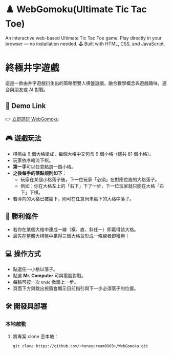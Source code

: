# ♟️ WebGomoku(Ultimate Tic Tac Toe)
An interactive web-based Ultimate Tic Tac Toe game. 
Play directly in your browser — no installation needed. 
🕹️ Built with HTML, CSS, and JavaScript.

# 終極井字遊戲

這是一款由井字遊戲衍生出的策略型雙人棋盤遊戲，融合數學概念與遊戲趣味，適合與朋友或 AI 對戰。

## 🔗 Demo Link

👉 [立即遊玩 WebGomoku](https://<honeycream0903>.github.io/WebGomoku/main.html)

## 🎮 遊戲玩法

- 棋盤由 9 個大格組成，每個大格中又包含 9 個小格（總共 81 個小格）。
- 玩家依序輪流下棋。
- **第一手**可以任意點選一個小格。
- **之後每手的落點規則如下**：
  - 玩家在某個小格落子後，下一位玩家「必須」在對應位置的大格落子。
  - 例如：你在大格左上的「右下」下了一步，下一位玩家就只能在大格「右下」下棋。
- 若導向的大格已被贏下，則可在任意尚未贏下的大格中落子。

## 🧠 勝利條件

- 若你在某個大格中連成一線（橫、直、斜任一）即贏得該大格。
- 最先在整體大棋盤中贏得三個大格並形成一條線者即獲勝！

## 💻 操作方式

- 點選任一小格以落子。
- 點選 **Mr. Computer** 可與電腦對戰。
- 每輪可按一次 `Undo` 撤銷上一步。
- 頁面下方與跳出視窗會顯示目前指引與下一步必須落子的位置。

## 🛠️ 開發與部署

### 本地啟動

1. 將專案 clone 至本地：
   ```bash
   git clone https://github.com/<honeycream0903>/WebGomoku.git

